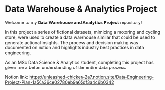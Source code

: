 # Data Warehouse & Analytics Project

Welcome to my **Data Warehouse and Analytics Project** repository!

In this project a series of fictional datasets, mimicing a motoring and cycling store, were used to create a data warehouse similar that could be used to generate actional insights. The process and decision making was documented on notion and highlights industry best practices in data engineering.

As an MSc Data Science & Analytics student, completing this project has given me a better understanding of the entire data process.

Notion link: https://unleashed-chicken-2a7.notion.site/Data-Engineering-Project-Plan-1a56a36ce02780eb9a65df3a4c6b0342
